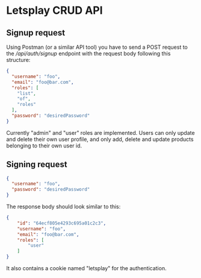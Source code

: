 # Letsplay CRUD API

## Signup request

Using Postman (or a similar API tool) you have to send a POST request to the */api/auth/signup* endpoint with the request body following this structure:

```json
{
  "username": "foo",
  "email": "foo@bar.com",
  "roles": [
    "list",
    "of",
    "roles"
  ],
  "password": "desiredPassword"
}
```

Currently "admin" and "user" roles are implemented. Users can only update and delete their own user profile, and only add, delete and update products belonging to their own user id.

## Signing request

```json
{
  "username": "foo",
  "password": "desiredPassword"
}
```
The response body should look similar to this:
```json
{
    "id": "64ecf805e4293c695a01c2c3",
    "username": "foo",
    "email": "foo@bar.com",
    "roles": [
        "user"
    ]
}
```
It also contains a cookie named "letsplay" for the authentication.